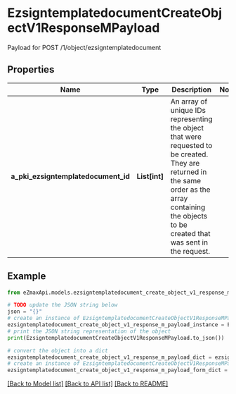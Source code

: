 # EzsigntemplatedocumentCreateObjectV1ResponseMPayload

Payload for POST /1/object/ezsigntemplatedocument

## Properties

Name | Type | Description | Notes
------------ | ------------- | ------------- | -------------
**a_pki_ezsigntemplatedocument_id** | **List[int]** | An array of unique IDs representing the object that were requested to be created.  They are returned in the same order as the array containing the objects to be created that was sent in the request. | 

## Example

```python
from eZmaxApi.models.ezsigntemplatedocument_create_object_v1_response_m_payload import EzsigntemplatedocumentCreateObjectV1ResponseMPayload

# TODO update the JSON string below
json = "{}"
# create an instance of EzsigntemplatedocumentCreateObjectV1ResponseMPayload from a JSON string
ezsigntemplatedocument_create_object_v1_response_m_payload_instance = EzsigntemplatedocumentCreateObjectV1ResponseMPayload.from_json(json)
# print the JSON string representation of the object
print(EzsigntemplatedocumentCreateObjectV1ResponseMPayload.to_json())

# convert the object into a dict
ezsigntemplatedocument_create_object_v1_response_m_payload_dict = ezsigntemplatedocument_create_object_v1_response_m_payload_instance.to_dict()
# create an instance of EzsigntemplatedocumentCreateObjectV1ResponseMPayload from a dict
ezsigntemplatedocument_create_object_v1_response_m_payload_form_dict = ezsigntemplatedocument_create_object_v1_response_m_payload.from_dict(ezsigntemplatedocument_create_object_v1_response_m_payload_dict)
```
[[Back to Model list]](../README.md#documentation-for-models) [[Back to API list]](../README.md#documentation-for-api-endpoints) [[Back to README]](../README.md)


